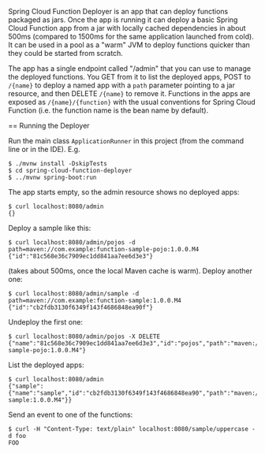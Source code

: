 Spring Cloud Function Deployer is an app that can deploy functions packaged as jars. Once the app is running it can deploy a basic Spring Cloud Function app from a jar with locally cached dependencies in about 500ms (compared to 1500ms for the same application launched from cold). It can be used in a pool as a "warm" JVM to deploy functions quicker than they could be started from scratch.

The app has a single endpoint called "/admin" that you can use to manage the deployed functions. You GET from it to list the deployed apps, POST to `/{name}` to deploy a named app with a `path` parameter pointing to a jar resource, and then DELETE `/{name}` to remove it. Functions in the apps are exposed as `/{name}/{function}` with the usual conventions for Spring Cloud Function (i.e. the function name is the bean name by default).

== Running the Deployer

Run the main class `ApplicationRunner` in this project (from the command line or in the IDE). E.g.

```
$ ./mvnw install -DskipTests
$ cd spring-cloud-function-deployer
$ ../mvnw spring-boot:run
```

The app starts empty, so the admin resource shows no deployed apps:

```
$ curl localhost:8080/admin
{}
```

Deploy a sample like this:

```
$ curl localhost:8080/admin/pojos -d path=maven://com.example:function-sample-pojo:1.0.0.M4
{"id":"81c568e36c7909ec1dd841aa7ee6d3e3"}
```

(takes about 500ms, once the local Maven cache is warm). Deploy another one:

```
$ curl localhost:8080/admin/sample -d path=maven://com.example:function-sample:1.0.0.M4
{"id":"cb2fdb3130f6349f143f4686848ea90f"}
```

Undeploy the first one:

```
$ curl localhost:8080/admin/pojos -X DELETE
{"name":"81c568e36c7909ec1dd841aa7ee6d3e3","id":"pojos","path":"maven://com.example:function-sample-pojo:1.0.0.M4"}
```

List the deployed apps:

```
$ curl localhost:8080/admin
{"sample":{"name":"sample","id":"cb2fdb3130f6349f143f4686848ea90","path":"maven://com.example:function-sample:1.0.0.M4"}}
```

Send an event to one of the functions:

```
$ curl -H "Content-Type: text/plain" localhost:8080/sample/uppercase -d foo
FOO
```

